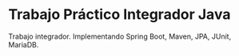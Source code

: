 # Trabajo Práctico Integrador Java
 Trabajo integrador. Implementando Spring Boot, Maven, JPA, JUnit, MariaDB.
